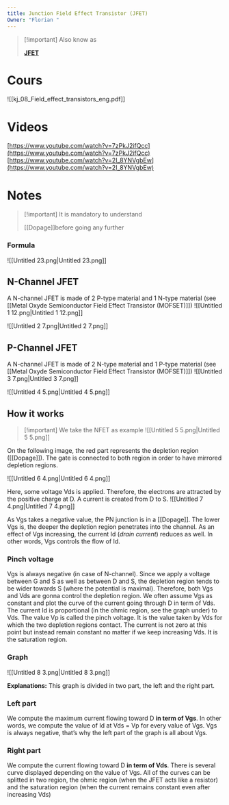 ```yaml
---
title: Junction Field Effect Transistor (JFET)
Owner: "Florian "
---
```

  

> [!important] Also know as
> 
> [**JFET**](https://en.wikipedia.org/wiki/JFET)
# Cours
  
![[kj_08_Field_effect_transistors_eng.pdf]]

  
# Videos
[https://www.youtube.com/watch?v=7zPkJ2ifQcc](https://www.youtube.com/watch?v=7zPkJ2ifQcc)
[https://www.youtube.com/watch?v=2I_8YNVgbEw](https://www.youtube.com/watch?v=2I_8YNVgbEw)
  
# Notes

> [!important] It is mandatory to understand
> 
> [[Dopage]]before going any further
### Formula
![[Untitled 23.png|Untitled 23.png]]

## N-Channel JFET
A N-channel JFET is made of 2 P-type material and 1 N-type material (see [[Metal Oxyde Semiconductor Field Effect Transistor (MOFSET)]])
![[Untitled 1 12.png|Untitled 1 12.png]]

![[Untitled 2 7.png|Untitled 2 7.png]]

## P-Channel JFET
A N-channel JFET is made of 2 N-type material and 1 P-type material (see [[Metal Oxyde Semiconductor Field Effect Transistor (MOFSET)]])
![[Untitled 3 7.png|Untitled 3 7.png]]

![[Untitled 4 5.png|Untitled 4 5.png]]

## How it works

> [!important] We take the NFET as example
![[Untitled 5 5.png|Untitled 5 5.png]]

On the following image, the red part represents the depletion region ([[Dopage]]).
The gate is connected to both region in order to have mirrored depletion regions.
  
![[Untitled 6 4.png|Untitled 6 4.png]]

Here, some voltage Vds is applied. Therefore, the electrons are attracted by the positive charge at D. A current is created from D to S.
![[Untitled 7 4.png|Untitled 7 4.png]]

As Vgs takes a negative value, the PN junction is in a [[Dopage]]. The lower Vgs is, the deeper the depletion region penetrates into the channel.
As an effect of Vgs increasing, the current Id (_drain current_) reduces as well.
In other words, Vgs controls the flow of Id.
### Pinch voltage
Vgs is always negative (in case of N-channel).
Since we apply a voltage between G and S as well as between D and S, the depletion region tends to be wider towards S (where the potential is maximal). Therefore, both Vgs and Vds are gonna control the depletion region.
We often assume Vgs as constant and plot the curve of the current going through D in term of Vds. The current Id is proportional (in the ohmic region, see the graph under) to Vds.
The value Vp is called the pinch voltage. It is the value taken by Vds for which the two depletion regions contact. The current is not zero at this point but instead remain constant no matter if we keep increasing Vds. It is the saturation region.
### Graph
![[Untitled 8 3.png|Untitled 8 3.png]]

**Explanations:**
This graph is divided in two part, the left and the right part.
### Left part
We compute the maximum current flowing toward D **in term of Vgs**.
In other words, we compute the value of Id at Vds = Vp for every value of Vgs.
Vgs is always negative, that’s why the left part of the graph is all about Vgs.
### Right part
We compute the current flowing toward D **in term of Vds**.
There is several curve displayed depending on the value of Vgs.
All of the curves can be splitted in two region, the ohmic region (when the JFET acts like a resistor) and the saturation region (when the current remains constant even after increasing Vds)